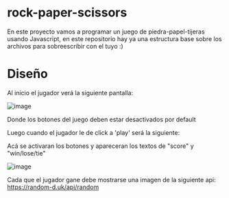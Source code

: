 # rock-paper-scissors
En este proyecto vamos a programar un juego de piedra-papel-tijeras usando Javascript, en este repositorio hay ya una estructura base sobre los archivos
para sobreescribir con el tuyo :)

# Diseño
Al inicio el jugador verá la siguiente pantalla:

![image](https://user-images.githubusercontent.com/26677733/197620403-fbf3b6b7-324e-463b-aa96-5e7de1497207.png)

Donde los botones del juego deben estar desactivados por default

Luego cuando el jugador le de click a 'play' será la siguiente:

Acá se activaran los botones y apareceran los textos de "score" y "win/lose/tie"

![image](https://user-images.githubusercontent.com/26677733/197622297-3ac9e95c-0724-4aba-a83c-7c88c948ce64.png)

Cada que el jugador gane debe mostrarse una imagen de la siguiente api: https://random-d.uk/api/random
